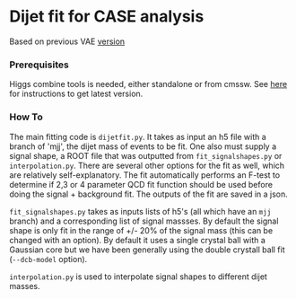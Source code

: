 # Dijet fit for CASE analysis


Based on previous VAE [version](https://github.com/jngadiub/VAEDijetFit)

### Prerequisites

Higgs combine tools is needed, either standalone or from cmssw. See [here](http://cms-analysis.github.io/HiggsAnalysis-CombinedLimit/) for instructions to get latest version.

### How To

The main fitting code is `dijetfit.py`.
It takes as input an h5 file with a branch of 'mjj', the dijet mass of events
to be fit. 
One also must supply a signal shape, a ROOT file that was outputted from
`fit_signalshapes.py`  or `interpolation.py`.
There are several other options for the fit as well, which are relatively
self-explanatory.
The fit automatically performs an F-test to determine if 2,3 or 4 parameter QCD
fit function should be used before doing the signal + background fit.
The outputs of the fit are saved in a json.

`fit_signalshapes.py` takes as inputs lists of h5's (all which have an `mjj` branch) and 
a corresponding list of signal massses. By default the signal shape is only fit
in the range of +/- 20\% of the signal mass (this can be changed with an option).
By default it uses a single crystal ball with a Gaussian core but we have been
generally using the double crystall ball fit (`--dcb-model` option). 

`interpolation.py` is used to interpolate signal shapes to different dijet
masses.

